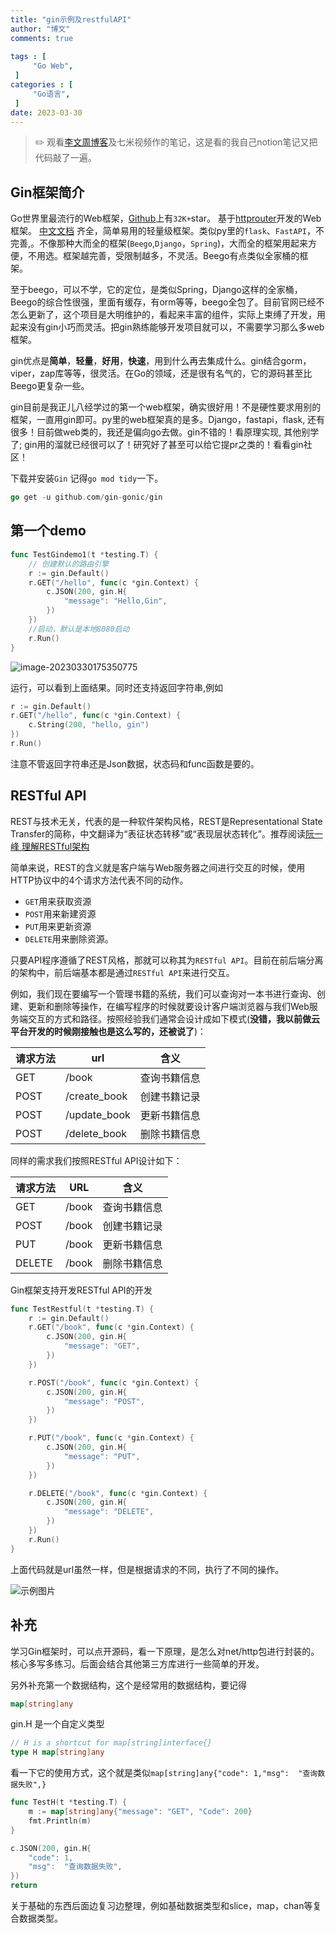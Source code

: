 ```yaml
---
title: "gin示例及restfulAPI"                         
author: "博文"      
comments: true 
 
tags : [                                    
     "Go Web",
 ]
categories : [                              
     "Go语言",
 ]
date: 2023-03-30
---
```


> ✏️ 观看[李文周博客](https://www.liwenzhou.com/posts/Go/gin/#autoid-0-0-0)及七米视频作的笔记，这是看的我自己notion笔记又把代码敲了一遍。

## Gin框架简介

Go世界里最流行的Web框架，[Github](https://github.com/gin-gonic/gin)上有`32K+`star。 基于[httprouter](https://github.com/julienschmidt/httprouter)开发的Web框架。 [中文文档](https://gin-gonic.com/zh-cn/docs/) 齐全，简单易用的轻量级框架。类似py里的`flask`、`FastAPI`，不完善,。不像那种大而全的框架(`Beego`,`Django`，`Spring`)，大而全的框架用起来方便，不用选。框架越完善，受限制越多，不灵活。Beego有点类似全家桶的框架。

至于beego，可以不学，它的定位，是类似Spring，Django这样的全家桶，Beego的综合性很强，里面有缓存，有orm等等，beego全包了。目前官网已经不怎么更新了，这个项目是大明维护的，看起来丰富的组件，实际上束缚了开发，用起来没有gin小巧而灵活。把gin熟练能够开发项目就可以，不需要学习那么多web框架。

gin优点是**简单**，**轻量**，**好用**，**快速**，用到什么再去集成什么。gin结合gorm，viper，zap库等等，很灵活。在Go的领域，还是很有名气的，它的源码甚至比Beego更复杂一些。

gin目前是我正儿八经学过的第一个web框架，确实很好用！不是硬性要求用别的框架，一直用gin即可。py里的web框架真的是多。Django，fastapi，flask, 还有很多！目前做web类的，我还是偏向go去做。gin不错的！看原理实现, 其他别学了; gin用的溜就已经很可以了！研究好了甚至可以给它提pr之类的！看看gin社区！

下载并安装`Gin`  记得`go mod tidy`一下。

```go
go get -u github.com/gin-gonic/gin
```

## 第一个demo

```go
func TestGindemo1(t *testing.T) {
	// 创建默认的路由引擎
	r := gin.Default()
	r.GET("/hello", func(c *gin.Context) {
		c.JSON(200, gin.H{
			"message": "Hello,Gin",
		})
	})
	//启动，默认是本地8080启动
	r.Run()
}
```

![image-20230330175350775](/gin示例及restfulAPI/20230330175350775.png)

运行，可以看到上面结果。同时还支持返回字符串,例如

```go
r := gin.Default()
r.GET("/hello", func(c *gin.Context) {
    c.String(200, "hello, gin")
})
r.Run()
```

注意不管返回字符串还是Json数据，状态码和func函数是要的。

## RESTful API

REST与技术无关，代表的是一种软件架构风格，REST是Representational State Transfer的简称，中文翻译为“表征状态转移”或“表现层状态转化”。推荐阅读[阮一峰 理解RESTful架构](http://www.ruanyifeng.com/blog/2011/09/restful.html)

简单来说，REST的含义就是客户端与Web服务器之间进行交互的时候，使用HTTP协议中的4个请求方法代表不同的动作。

- `GET`用来获取资源
- `POST`用来新建资源
- `PUT`用来更新资源
- `DELETE`用来删除资源。

只要API程序遵循了REST风格，那就可以称其为`RESTful API`。目前在前后端分离的架构中，前后端基本都是通过`RESTful API`来进行交互。

例如，我们现在要编写一个管理书籍的系统，我们可以查询对一本书进行查询、创建、更新和删除等操作，在编写程序的时候就要设计客户端浏览器与我们Web服务端交互的方式和路径。按照经验我们通常会设计成如下模式(**没错，我以前做云平台开发的时候刚接触也是这么写的，还被说了**)：

| 请求方法 | url          | 含义         |
| -------- | ------------ | ------------ |
| GET      | /book        | 查询书籍信息 |
| POST     | /create_book | 创建书籍记录 |
| POST     | /update_book | 更新书籍信息 |
| POST     | /delete_book | 删除书籍信息 |

同样的需求我们按照RESTful API设计如下：

| 请求方法 | URL   | 含义         |
| -------- | ----- | ------------ |
| GET      | /book | 查询书籍信息 |
| POST     | /book | 创建书籍记录 |
| PUT      | /book | 更新书籍信息 |
| DELETE   | /book | 删除书籍信息 |

Gin框架支持开发RESTful API的开发

```go
func TestRestful(t *testing.T) {
	r := gin.Default()
	r.GET("/book", func(c *gin.Context) {
		c.JSON(200, gin.H{
			"message": "GET",
		})
	})

	r.POST("/book", func(c *gin.Context) {
		c.JSON(200, gin.H{
			"message": "POST",
		})
	})

	r.PUT("/book", func(c *gin.Context) {
		c.JSON(200, gin.H{
			"message": "PUT",
		})
	})

	r.DELETE("/book", func(c *gin.Context) {
		c.JSON(200, gin.H{
			"message": "DELETE",
		})
	})
	r.Run()
}

```

上面代码就是url虽然一样，但是根据请求的不同，执行了不同的操作。

![示例图片](/gin示例及restfulAPI/20230330203931.png)

## 补充

学习Gin框架时，可以点开源码，看一下原理，是怎么对net/http包进行封装的。核心多写多练习。后面会结合其他第三方库进行一些简单的开发。

另外补充第一个数据结构，这个是经常用的数据结构，要记得

```go
map[string]any
```

gin.H 是一个自定义类型

```go
// H is a shortcut for map[string]interface{}
type H map[string]any
```

看一下它的使用方式，这个就是类似`map[string]any{"code": 1,"msg":  "查询数据失败",}`

```go
func TestH(t *testing.T) {
	m := map[string]any{"message": "GET", "Code": 200}
	fmt.Println(m)
}
```

```Go
c.JSON(200, gin.H{
    "code": 1,
    "msg":  "查询数据失败",
})
return
```

关于基础的东西后面边复习边整理，例如基础数据类型和slice，map，chan等复合数据类型。